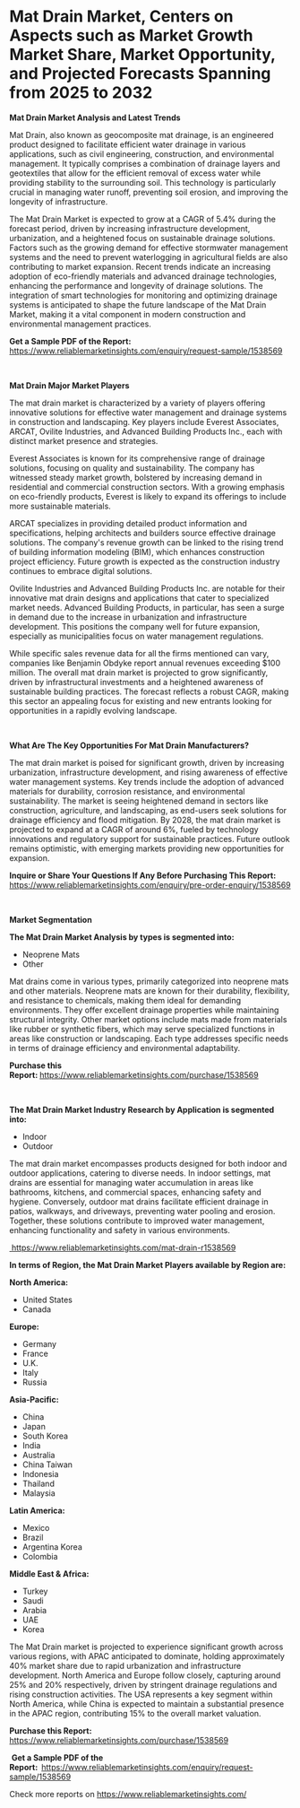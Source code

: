 <p><h1>Mat Drain Market, Centers on Aspects such as Market Growth Market Share, Market Opportunity, and Projected Forecasts Spanning from 2025 to 2032</h1></p><p><strong>Mat Drain Market Analysis and Latest Trends</strong></p>
<p><p>Mat Drain, also known as geocomposite mat drainage, is an engineered product designed to facilitate efficient water drainage in various applications, such as civil engineering, construction, and environmental management. It typically comprises a combination of drainage layers and geotextiles that allow for the efficient removal of excess water while providing stability to the surrounding soil. This technology is particularly crucial in managing water runoff, preventing soil erosion, and improving the longevity of infrastructure.</p><p>The Mat Drain Market is expected to grow at a CAGR of 5.4% during the forecast period, driven by increasing infrastructure development, urbanization, and a heightened focus on sustainable drainage solutions. Factors such as the growing demand for effective stormwater management systems and the need to prevent waterlogging in agricultural fields are also contributing to market expansion. Recent trends indicate an increasing adoption of eco-friendly materials and advanced drainage technologies, enhancing the performance and longevity of drainage solutions. The integration of smart technologies for monitoring and optimizing drainage systems is anticipated to shape the future landscape of the Mat Drain Market, making it a vital component in modern construction and environmental management practices.</p></p>
<p><strong>Get a Sample PDF of the Report:&nbsp;</strong> <a href="https://www.reliablemarketinsights.com/enquiry/request-sample/1538569?utm_campaign=2454&utm_medium=2&utm_source=Github&utm_content=ia&utm_term=04042025&utm_id=mat-drain">https://www.reliablemarketinsights.com/enquiry/request-sample/1538569</a></p>
<p>&nbsp;</p>
<p><strong>Mat Drain Major Market Players</strong></p>
<p><p>The mat drain market is characterized by a variety of players offering innovative solutions for effective water management and drainage systems in construction and landscaping. Key players include Everest Associates, ARCAT, Ovilite Industries, and Advanced Building Products Inc., each with distinct market presence and strategies.</p><p>Everest Associates is known for its comprehensive range of drainage solutions, focusing on quality and sustainability. The company has witnessed steady market growth, bolstered by increasing demand in residential and commercial construction sectors. With a growing emphasis on eco-friendly products, Everest is likely to expand its offerings to include more sustainable materials.</p><p>ARCAT specializes in providing detailed product information and specifications, helping architects and builders source effective drainage solutions. The company's revenue growth can be linked to the rising trend of building information modeling (BIM), which enhances construction project efficiency. Future growth is expected as the construction industry continues to embrace digital solutions.</p><p>Ovilite Industries and Advanced Building Products Inc. are notable for their innovative mat drain designs and applications that cater to specialized market needs. Advanced Building Products, in particular, has seen a surge in demand due to the increase in urbanization and infrastructure development. This positions the company well for future expansion, especially as municipalities focus on water management regulations.</p><p>While specific sales revenue data for all the firms mentioned can vary, companies like Benjamin Obdyke report annual revenues exceeding $100 million. The overall mat drain market is projected to grow significantly, driven by infrastructural investments and a heightened awareness of sustainable building practices. The forecast reflects a robust CAGR, making this sector an appealing focus for existing and new entrants looking for opportunities in a rapidly evolving landscape.</p></p>
<p>&nbsp;</p>
<p><strong>What Are The Key Opportunities For Mat Drain Manufacturers?</strong></p>
<p><p>The mat drain market is poised for significant growth, driven by increasing urbanization, infrastructure development, and rising awareness of effective water management systems. Key trends include the adoption of advanced materials for durability, corrosion resistance, and environmental sustainability. The market is seeing heightened demand in sectors like construction, agriculture, and landscaping, as end-users seek solutions for drainage efficiency and flood mitigation. By 2028, the mat drain market is projected to expand at a CAGR of around 6%, fueled by technology innovations and regulatory support for sustainable practices. Future outlook remains optimistic, with emerging markets providing new opportunities for expansion.</p></p>
<p><strong>Inquire or Share Your Questions If Any Before Purchasing This Report:</strong> <a href="https://www.reliablemarketinsights.com/enquiry/pre-order-enquiry/1538569?utm_campaign=2454&utm_medium=2&utm_source=Github&utm_content=ia&utm_term=04042025&utm_id=mat-drain">https://www.reliablemarketinsights.com/enquiry/pre-order-enquiry/1538569</a></p>
<p>&nbsp;</p>
<p><strong>Market Segmentation</strong></p>
<p><strong>The Mat Drain Market Analysis by types is segmented into:</strong></p>
<p><ul><li>Neoprene Mats</li><li>Other</li></ul></p>
<p><p>Mat drains come in various types, primarily categorized into neoprene mats and other materials. Neoprene mats are known for their durability, flexibility, and resistance to chemicals, making them ideal for demanding environments. They offer excellent drainage properties while maintaining structural integrity. Other market options include mats made from materials like rubber or synthetic fibers, which may serve specialized functions in areas like construction or landscaping. Each type addresses specific needs in terms of drainage efficiency and environmental adaptability.</p></p>
<p><strong>Purchase this Report:&nbsp;</strong><a href="https://www.reliablemarketinsights.com/purchase/1538569?utm_campaign=2454&utm_medium=2&utm_source=Github&utm_content=ia&utm_term=04042025&utm_id=mat-drain">https://www.reliablemarketinsights.com/purchase/1538569</a></p>
<p>&nbsp;</p>
<p><strong>The Mat Drain Market Industry Research by Application is segmented into:</strong></p>
<p><ul><li>Indoor</li><li>Outdoor</li></ul></p>
<p><p>The mat drain market encompasses products designed for both indoor and outdoor applications, catering to diverse needs. In indoor settings, mat drains are essential for managing water accumulation in areas like bathrooms, kitchens, and commercial spaces, enhancing safety and hygiene. Conversely, outdoor mat drains facilitate efficient drainage in patios, walkways, and driveways, preventing water pooling and erosion. Together, these solutions contribute to improved water management, enhancing functionality and safety in various environments.</p></p>
<p><a href="https://www.reliablemarketinsights.com/mat-drain-r1538569?utm_campaign=2454&utm_medium=2&utm_source=Github&utm_content=ia&utm_term=04042025&utm_id=mat-drain">&nbsp;https://www.reliablemarketinsights.com/mat-drain-r1538569</a></p>
<p><strong>In terms of Region, the Mat Drain Market Players available by Region are:</strong></p>
<p>
    <p> <strong> North America: </strong>
        <ul>
            <li>United States</li>
            <li>Canada</li>
        </ul>
        </p> 
    <p> <strong> Europe: </strong>
        <ul>
            <li>Germany</li>
            <li>France</li>
            <li>U.K.</li>
            <li>Italy</li>
            <li>Russia</li>
        </ul>
        </p> 
    <p> <strong> Asia-Pacific: </strong>
        <ul>
            <li>China</li>
            <li>Japan</li>
            <li>South Korea</li>
            <li>India</li>
            <li>Australia</li>
            <li>China Taiwan</li>
            <li>Indonesia</li>
            <li>Thailand</li>
            <li>Malaysia</li>
        </ul>
        </p> 
    <p> <strong> Latin America: </strong>
        <ul>
            <li>Mexico</li>
            <li>Brazil</li>
            <li>Argentina Korea</li>
            <li>Colombia</li>
        </ul>
        </p> 
    <p> <strong> Middle East & Africa: </strong>
        <ul>
            <li>Turkey</li>
            <li>Saudi</li>
            <li>Arabia</li>
            <li>UAE</li>
            <li>Korea</li>
        </ul>
    </p>
    </p>
<p><p>The Mat Drain market is projected to experience significant growth across various regions, with APAC anticipated to dominate, holding approximately 40% market share due to rapid urbanization and infrastructure development. North America and Europe follow closely, capturing around 25% and 20% respectively, driven by stringent drainage regulations and rising construction activities. The USA represents a key segment within North America, while China is expected to maintain a substantial presence in the APAC region, contributing 15% to the overall market valuation.</p></p>
<p><strong>Purchase this Report: </strong><a href="https://www.reliablemarketinsights.com/purchase/1538569?utm_campaign=2454&utm_medium=2&utm_source=Github&utm_content=ia&utm_term=04042025&utm_id=mat-drain">https://www.reliablemarketinsights.com/purchase/1538569</a></p>
<p>&nbsp;<strong>Get a Sample PDF of the Report:&nbsp;&nbsp;</strong><a href="https://www.reliablemarketinsights.com/enquiry/request-sample/1538569?utm_campaign=2454&utm_medium=2&utm_source=Github&utm_content=ia&utm_term=04042025&utm_id=mat-drain">https://www.reliablemarketinsights.com/enquiry/request-sample/1538569</a></p>
<p><strong></strong></p>
<p>Check more reports on <a href="https://www.reliablemarketinsights.com/?utm_campaign=2454&utm_medium=2&utm_source=Github&utm_content=ia&utm_term=04042025&utm_id=mat-drain">https://www.reliablemarketinsights.com/</a></p>